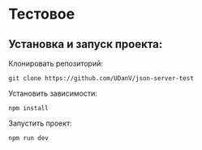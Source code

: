 # Тестовое

## Установка и запуск проекта:
Клонировать репозиторий:

    git clone https://github.com/UDanV/json-server-test

Установить зависимости:

    npm install

Запустить проект:

    npm run dev
